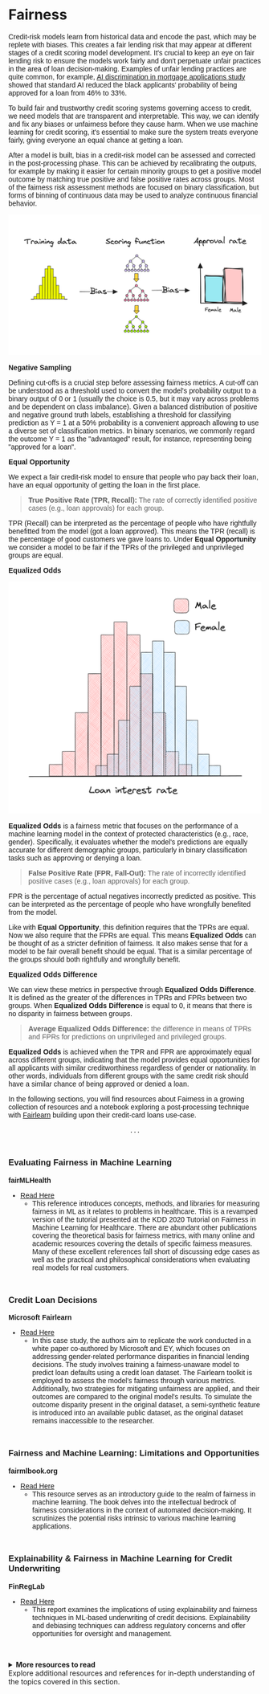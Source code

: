 # Fairness

<span style="font-family: Karma, sans-serif;">

Credit-risk models learn from historical data and encode the past, which may be replete with biases. This creates a fair lending risk that may appear at different stages of a credit scoring model development. It's crucial to keep an eye on fair lending risk to ensure the models work fairly and don't perpetuate unfair practices in the area of loan decision-making. Examples of unfair lending practices are quite common, for example, <a href="https://link.springer.com/article/10.1007/s43681-022-00234-9">AI discrimination in mortgage applications study</a> showed that standard AI reduced the black applicants' probability of being approved for a loan from 46% to 33%.

To build fair and trustworthy credit scoring systems governing access to credit, we need models that are transparent and interpretable. This way, we can identify and fix any biases or unfairness before they cause harm. When we use machine learning for credit scoring, it's essential to make sure the system treats everyone fairly, giving everyone an equal chance at getting a loan.


After a model is built, bias in a credit-risk model can be assessed and corrected in the post-processing phase. This can be achieved by recalibrating the outputs, for example by making it easier for certain minority groups to get a positive model outcome by matching true positive and false positive rates across groups. Most of the fairness risk assessment methods are focused on binary classification, but forms of binning of continuous data may be used to analyze continuous financial behavior.

![Image](../images/bias_approval_rate.png)

<b>Negative Sampling</b><br>

Defining cut-offs is a crucial step before assessing fairness metrics. A cut-off can be understood as a threshold used to convert the model's probability output to a binary output of 0 or 1 (usually the choice is 0.5, but it may vary across problems and be dependent on class imbalance). Given a balanced distribution of positive and negative ground truth labels, establishing a threshold for classifying prediction as Y = 1  at a 50% probability is a convenient approach allowing to use a diverse set of classification metrics. In binary scenarios, we commonly regard the outcome Y = 1 as the "advantaged" result, for instance, representing being "approved for a loan".

<b>Equal Opportunity</b><br>

We expect a fair credit-risk model to ensure that people who pay back their loan, have an equal opportunity of getting the loan in the first place.

<blockquote>

  <b>True Positive Rate (TPR, Recall):</b> The rate of correctly identified positive cases (e.g., loan approvals) for each group.

</blockquote>

TPR (Recall) can be interpreted as the percentage of people who have rightfully benefitted from the model (got a loan approved). This means the TPR (recall) is the percentage of good customers we gave loans to. Under <b>Equal Opportunity</b> we consider a model to be fair if the TPRs of the privileged and unprivileged groups are equal.

<b>Equalized Odds</b><br>

![Image](../images/loan_interest_rate.png)

<b>Equalized Odds</b> is a fairness metric that focuses on the performance of a machine learning model in the context of protected characteristics (e.g., race, gender). Specifically, it evaluates whether the model's predictions are equally accurate for different demographic groups, particularly in binary classification tasks such as approving or denying a loan.

<blockquote>

  <b>False Positive Rate (FPR, Fall-Out):</b> The rate of incorrectly identified positive cases (e.g., loan approvals) for each group.

</blockquote>

FPR is the percentage of actual negatives incorrectly predicted as positive. This can be interpreted as the percentage of people who have wrongfully benefited from the model.

Like with <b>Equal Opportunity</b>, this definition requires that the TPRs are equal. Now we also require that the FPRs are equal. This means <b>Equalized Odds</b> can be thought of as a stricter definition of fairness. It also makes sense that for a model to be fair overall benefit should be equal. That is a similar percentage of the groups should both rightfully and wrongfully benefit.

<b>Equalized Odds Difference</b><br>

We can view these metrics in perspective through <b>Equalized Odds Difference</b>. It is defined as the greater of the differences in TPRs and FPRs between two groups. When <b>Equalized Odds Difference</b> is equal to 0, it means that there is no disparity in fairness between groups.

<blockquote>

  <b>Average Equalized Odds Difference:</b> the difference in means of TPRs and FPRs for predictions on unprivileged and privileged groups.

</blockquote>

<b>Equalized Odds</b> is achieved when the TPR and FPR are approximately equal across different groups, indicating that the model provides equal opportunities for all applicants with similar creditworthiness regardless of gender or nationality. In other words, individuals from different groups with the same credit risk should have a similar chance of being approved or denied a loan.

In the following sections, you will find resources about Fairness in a growing collection of resources and a notebook exploring a post-processing technique with <a href="https://fairlearn.org/">Fairlearn</a> building upon their credit-card loans use-case. 

<center><code> ... </code></center>

<br><p style="font-size: 1.2em; font-weight: bold;">Evaluating Fairness in Machine Learning</p>
<p><b>fairMLHealth</b></p>

- [Read Here](https://github.com/KenSciResearch/fairMLHealth/blob/integration/docs/resources/Evaluating_Fairness.md)
  - This reference introduces concepts, methods, and libraries for measuring fairness in ML as it relates to problems in healthcare. This is a revamped version of the tutorial presented at the KDD 2020 Tutorial on Fairness in Machine Learning for Healthcare. There are abundant other publications covering the theoretical basis for fairness metrics, with many online and academic resources covering the details of specific fairness measures. Many of these excellent references fall short of discussing edge cases as well as the practical and philosophical considerations when evaluating real models for real customers.


<br><p style="font-size: 1.2em; font-weight: bold;">Credit Loan Decisions</p>
<p><b>Microsoft Fairlearn</b></p>

- [Read Here](https://fairlearn.org/main/auto_examples/plot_credit_loan_decisions.html)
  - In this case study, the authors aim to replicate the work conducted in a white paper co-authored by Microsoft and EY, which focuses on addressing gender-related performance disparities in financial lending decisions. The study involves training a fairness-unaware model to predict loan defaults using a credit loan dataset. The Fairlearn toolkit is employed to assess the model's fairness through various metrics. Additionally, two strategies for mitigating unfairness are applied, and their outcomes are compared to the original model's results. To simulate the outcome disparity present in the original dataset, a semi-synthetic feature is introduced into an available public dataset, as the original dataset remains inaccessible to the researcher.


<br><p style="font-size: 1.2em; font-weight: bold;">Fairness and Machine Learning: Limitations and Opportunities</p>
<p><b>fairmlbook.org</b></p>

- [Read Here](https://fairmlbook.org/)
  - This resource serves as an introductory guide to the realm of fairness in machine learning. The book delves into the intellectual bedrock of fairness considerations in the context of automated decision-making. It scrutinizes the potential risks intrinsic to various machine learning applications.


<br><p style="font-size: 1.2em; font-weight: bold;">Explainability & Fairness in Machine Learning for Credit Underwriting</p>
<p><b>FinRegLab</b></p>

- [Read Here](https://finreglab.org/wp-content/uploads/2023/07/FRL_ML-FindingsOverview_Final.pdf)
  - This report examines the implications of using explainability and fairness techniques in ML-based underwriting of credit decisions. Explainability and debiasing techniques can address regulatory concerns and offer opportunities for oversight and management.
</span>

<br><details><summary class="summary-box"><b>More resources to read</b><br> Explore additional resources and references for in-depth understanding of the topics covered in this section.</summary>
  <br>
  <p>
  <a href="https://arxiv.org/abs/1610.02413">Equality of Opportunity in Supervised Learning</a><br>
  </p>
  <p>
  <a href="https://arxiv.org/pdf/1709.02012.pdf)">On Fairness and Calibration</a><br>
  </p>
  <p>
  <a href="https://www.consumerfinance.gov/about-us/blog/algorithms-artificial-intelligence-fairness-in-home-appraisals/">Algorithms, Artificial Intelligence, and Fairness in Home Appraisals - CFPB
</a><br>
  </p>
</details>
</span>

